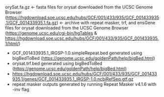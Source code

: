 orySat.fa.gz <- fasta files for orysat downloaded from the UCSC Genome Browser (https://hgdownload.soe.ucsc.edu/hubs/GCF/001/433/935/GCF_001433935.1/GCF_001433935.1.fa.gz)
<- archive with repeat masker, trf, and ensGene files for orysat downloaded from the UCSC Genome Browser (https://genome.ucsc.edu/cgi-bin/hgTables & https://hgdownload.soe.ucsc.edu/hubs/GCF/001/433/935/GCF_001433935.1/html/)
- GCF_001433935.1_IRGSP-1.0.simpleRepeat.bed generated using bigBedToBed (https://genome.ucsc.edu/goldenPath/help/bigBed.html)
- orysat.trf.bed generated using bigBedToBed (https://genome.ucsc.edu/goldenPath/help/bigBed.html)
- https://hgdownload.soe.ucsc.edu/hubs/GCF/001/433/935/GCF_001433935.1/genes/GCF_001433935.1_IRGSP-1.0.ncbiRefSeq.gtf.gz
- repeat masker outputs generated by running Repeat Masker v4.1.6 with -inv flag 
